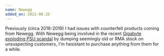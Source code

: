 ```yaml
---
name: Newegg
added_on: 2021-08-25
---
```


Previously (circa 2018-2019) I had issues with counterfeit products coming from Newegg. With Newegg being involved in the recent [Gigabyte exploding PSU scandal](#gigabyte) by dumping seemingly old or RMA stock on unsuspecting customers, I'm hesistant to purchase anything from them for a while.

